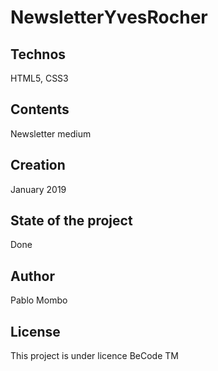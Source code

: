 # NewsletterYvesRocher

## Technos

HTML5, CSS3

## Contents

Newsletter medium

## Creation

January 2019

## State of the project

Done

## Author

Pablo Mombo

## License

This project is under licence BeCode TM

